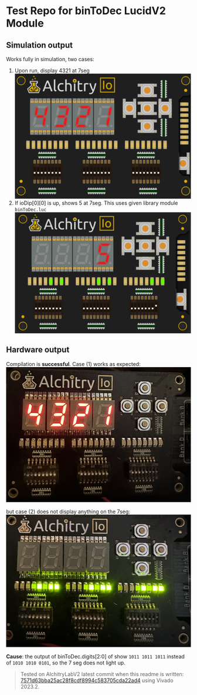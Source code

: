 # Test Repo for binToDec LucidV2 Module

## Simulation output

Works fully in simulation, two cases:

1. Upon run, display 4321 at 7seg
   ![alt](/images/README/2024-09-10-17-48-19.png)
2. If ioDip[0][0] is up, shows 5 at 7seg. This uses given library module `binToDec.luc`
   ![alt](/images/README/2024-09-10-17-48-59.png)

## Hardware output

Compilation is **successful**. Case (1) works as expected:
![alt](/images/README/2024-09-10-17-49-50.png)

but case (2) does not display anything on the 7seg:
![alt](/images/README/2024-09-10-17-50-09.png)

**Cause**: the output of binToDec.digits[2:0] of show `1011 1011 1011` instead of `1010 1010 0101`, so the 7 seg does not light up.

> Tested on AlchitryLabV2 latest commit when this readme is written: [7571d63bba25ac28f8cdf8994c583705cda22ad4](https://github.com/alchitry/Alchitry-Labs-V2/commit/7571d63bba25ac28f8cdf8994c583705cda22ad4) using Vivado 2023.2.
